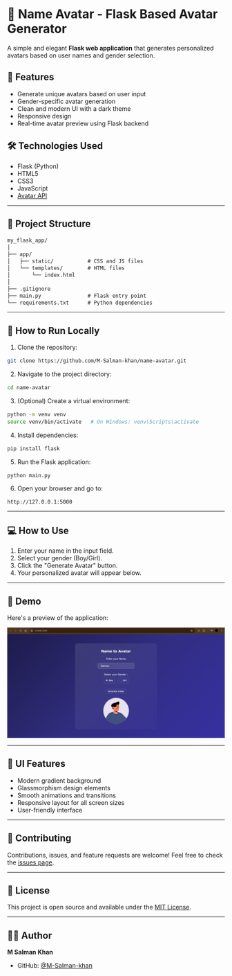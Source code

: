 
# 🎨 Name Avatar - Flask Based Avatar Generator

A simple and elegant **Flask web application** that generates personalized avatars based on user names and gender selection.

## 🌟 Features

- Generate unique avatars based on user input
- Gender-specific avatar generation
- Clean and modern UI with a dark theme
- Responsive design
- Real-time avatar preview using Flask backend

## 🛠️ Technologies Used

- Flask (Python)
- HTML5
- CSS3
- JavaScript
- [Avatar API](https://avatar.iran.liara.run/)

---

## 📂 Project Structure
```text
my_flask_app/
│
├── app/
│   ├── static/           # CSS and JS files
│   └── templates/        # HTML files
│       └── index.html
│
├── .gitignore
├── main.py               # Flask entry point
└── requirements.txt      # Python dependencies
```
---

## 🚀 How to Run Locally

1. Clone the repository:
```bash
git clone https://github.com/M-Salman-khan/name-avatar.git
```

2. Navigate to the project directory:
```bash
cd name-avatar
```

3. (Optional) Create a virtual environment:
```bash
python -m venv venv
source venv/bin/activate   # On Windows: venv\Scripts\activate
```

4. Install dependencies:
```bash
pip install flask
```

5. Run the Flask application:
```bash
python main.py
```

6. Open your browser and go to:
```
http://127.0.0.1:5000
```

---

## 💻 How to Use

1. Enter your name in the input field.
2. Select your gender (Boy/Girl).
3. Click the "Generate Avatar" button.
4. Your personalized avatar will appear below.

---

## 📸 Demo

Here's a preview of the application:

![App Demo](static/images/demo.png)

---

## 🎨 UI Features

- Modern gradient background
- Glassmorphism design elements
- Smooth animations and transitions
- Responsive layout for all screen sizes
- User-friendly interface

---

## 🤝 Contributing

Contributions, issues, and feature requests are welcome! Feel free to check the [issues page](https://github.com/M-Salman-khan/name-avatar/issues).

---

## 📝 License

This project is open source and available under the [MIT License](LICENSE).

---

## 👨‍💻 Author

**M Salman Khan**  
- GitHub: [@M-Salman-khan](https://github.com/M-Salman-khan)
